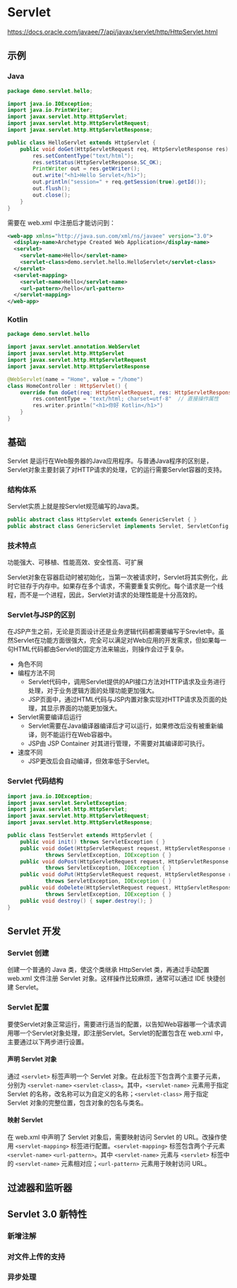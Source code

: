 # Servlet

https://docs.oracle.com/javaee/7/api/javax/servlet/http/HttpServlet.html

## 示例

### Java

```java
package demo.servlet.hello;

import java.io.IOException;
import java.io.PrintWriter;
import javax.servlet.http.HttpServlet;
import javax.servlet.http.HttpServletRequest;
import javax.servlet.http.HttpServletResponse;

public class HelloServlet extends HttpServlet {
    public void doGet(HttpServletRequest req, HttpServletResponse res) throws IOException {
        res.setContentType("text/html");
        res.setStatus(HttpServletResponse.SC_OK);
        PrintWriter out = res.getWriter();
        out.write("<h1>Hello Servlet</h1>");
        out.println("session=" + req.getSession(true).getId());
        out.flush();
        out.close();
    }
}
```

需要在 web.xml 中注册后才能访问到：

```xml
<web-app xmlns="http://java.sun.com/xml/ns/javaee" version="3.0">
  <display-name>Archetype Created Web Application</display-name>
  <servlet>
    <servlet-name>Hello</servlet-name>
    <servlet-class>demo.servlet.hello.HelloServlet</servlet-class>
  </servlet>
  <servlet-mapping>
    <servlet-name>Hello</servlet-name>
    <url-pattern>/hello</url-pattern>
  </servlet-mapping>
</web-app>
```

### Kotlin

```kt
package demo.servlet.hello

import javax.servlet.annotation.WebServlet
import javax.servlet.http.HttpServlet
import javax.servlet.http.HttpServletRequest
import javax.servlet.http.HttpServletResponse

@WebServlet(name = "Home", value = "/home")
class HomeController : HttpServlet() {
    override fun doGet(req: HttpServletRequest, res: HttpServletResponse) {
        res.contentType = "text/html; charset=utf-8"  // 直接操作属性
        res.writer.println("<h1>你好 Kotlin</h1>")
    }
}
```


## 基础

Servlet 是运行在Web服务器的Java应用程序。与普通Java程序的区别是，Servlet对象主要封装了对HTTP请求的处理，它的运行需要Servlet容器的支持。

### 结构体系

Servlet实质上就是按Servlet规范编写的Java类。

```java
public abstract class HttpServlet extends GenericServlet { }
public abstract class GenericServlet implements Servlet, ServletConfig, Serializable { }
```

### 技术特点 

功能强大、可移植、性能高效、安全性高、可扩展

Servlet对象在容器启动时被初始化，当第一次被请求时，Servlet将其实例化，此时它驻存于内存中。如果存在多个请求，不需要重复实例化。每个请求是一个线程，而不是一个进程，因此，Servlet对请求的处理性能是十分高效的。

### Servlet与JSP的区别

在JSP产生之前，无论是页面设计还是业务逻辑代码都需要编写于Srevlet中。虽然Servlet在功能方面很强大，完全可以满足对Web应用的开发需求，但如果每一句HTML代码都由Servlet的固定方法来输出，则操作会过于复杂。

* 角色不同
* 编程方法不同
  - Servlet代码中，调用Servlet提供的API接口方法对HTTP请求及业务进行处理，对于业务逻辑方面的处理功能更加强大。
  - JSP页面中，通过HTML代码与JSP内置对象实现对HTTP请求及页面的处理，其显示界面的功能更加强大。
* Servlet需要编译后运行
  - Servlet需要在Java编译器编译后才可以运行，如果修改后没有被重新编译，则不能运行在Web容器中。
  - JSP由 JSP Container 对其进行管理，不需要对其编译即可执行。
* 速度不同
  - JSP更改后会自动编译，但效率低于Servlet。

### Servlet 代码结构

```java
import java.io.IOException;
import javax.servlet.ServletException;
import javax.servlet.http.HttpServlet;
import javax.servlet.http.HttpServletRequest;
import javax.servlet.http.HttpServletResponse;

public class TestServlet extends HttpServlet {
    public void init() throws ServletException { }
    public void doGet(HttpServletRequest request, HttpServletResponse response)
            throws ServletException, IOException { }
    public void doPost(HttpServletRequest request, HttpServletResponse response)
            throws ServletException, IOException { }
    public void doPut(HttpServletRequest request, HttpServletResponse response)
            throws ServletException, IOException { }
    public void doDelete(HttpServletRequest request, HttpServletResponse response)
            throws ServletException, IOException { }
    public void destroy() { super.destroy(); }
}
```


## Servlet 开发

### Servlet 创建

创建一个普通的 Java 类，使这个类继承 HttpServlet 类，再通过手动配置 web.xml 文件注册 Servlet 对象。这样操作比较麻烦，通常可以通过 IDE 快捷创建 Servlet。

### Servlet 配置

要使Servlet对象正常运行，需要进行适当的配置，以告知Web容器哪一个请求调用哪一个Servlet对象处理，即注册Servlet。Servlet的配置包含在 web.xml 中，主要通过以下两步进行设置。

#### 声明 Servlet 对象

通过 `<servlet>` 标签声明一个 Servlet 对象。在此标签下包含两个主要子元素，分别为 `<servlet-name>` `<servlet-class>`。其中，`<servlet-name>` 元素用于指定 Servlet 的名称，改名称可以为自定义的名称；`<servlet-class>` 用于指定 Servlet 对象的完整位置，包含对象的包名与类名。

#### 映射 Servlet

在 web.xml 中声明了 Servlet 对象后，需要映射访问 Servlet 的 URL。改操作使用 `<servlet-mapping>` 标签进行配置。`<servlet-mapping>` 标签包含两个子元素 `<servlet-name>` `<url-pattern>`。其中 `<servlet-name>` 元素与 `<servlet>` 标签中的 `<servlet-name>` 元素相对应；`<url-pattern>` 元素用于映射访问 URL。


## 过滤器和监听器




## Servlet 3.0 新特性

### 新增注解



### 对文件上传的支持



### 异步处理



